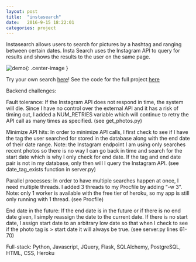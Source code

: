 ```yaml
---
layout: post
title:  "instasearch"
date:   2016-9-15 18:22:01
categories: project
---
```

Instasearch allows users to search for pictures by a hashtag and ranging between certain dates. Insta Search uses the Instagram API to query for results and shows the results to the user on the same page.

<!-- ![App Screenshot Coffee]({{ site.url }}/images/instasearch_screenshot.png){: .center-image } -->
![demo](/images/lattegg.gif){: .center-image }

Try your own search  [here](https://insta-search-sarah.herokuapp.com/)!
See the code for the full project [here](https://github.com/sajafleming/insta_search)

Backend challenges:

Fault tolerance: If the Instagram API does not respond in time, the system will die. Since I have no control over the external API and it has a risk of timing out, I added a NUM_RETRIES variable which will continue to retry the API call as many times as specified. (see get_photos.py)

Minimize API hits: In order to minimize API calls, I first check to see if I have the tag the user searched for stored in the database along with the end date of their date range. Note: the Instagram endpoint I am using only searches recent photos so there is no way I can go back in time and search for the start date which is why I only check for end date. If the tag and end date pair is not in my database, only then will I query the Instagram API. (see date_tag_exists function in server.py)

Parallel processes: In order to have multiple searches happen at once, I need multiple threads. I added 3 threads to my Procfile by adding “-w 3”. Note: only 1 worker is available with the free tier of heroku, so my app is still only running with 1 thread. (see Procfile)

End date in the future: If the end date is in the future or if there is no end date given, I simply reassign the date to the current date. If there is no start date, I assign start date to an arbitrary low date so that when I check to see if the photo tag is > start date it will always be true. (see server.py lines 61-70)

Full-stack: Python, Javascript, JQuery, Flask, SQLAlchemy, PostgreSQL, HTML, CSS, Heroku